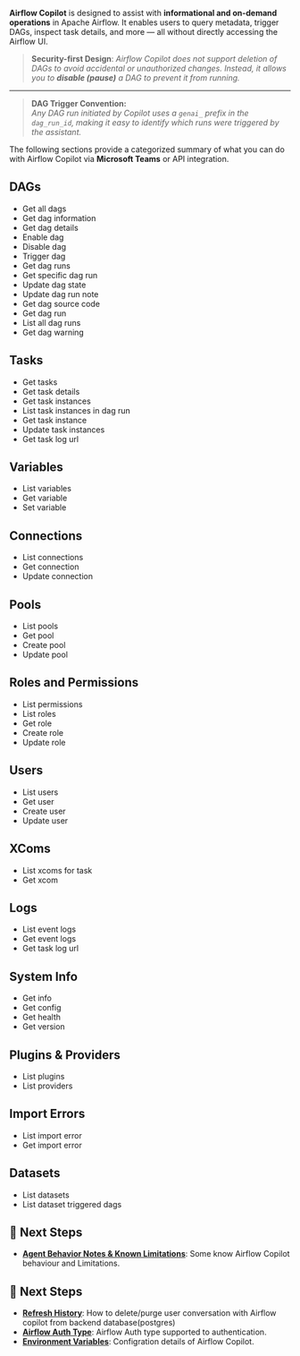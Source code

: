 **Airflow Copilot** is designed to assist with **informational and on-demand operations** in Apache Airflow. It enables users to query metadata, trigger DAGs, inspect task details, and more — all without directly accessing the Airflow UI.

> **Security-first Design**:
> *Airflow Copilot does not support deletion of DAGs to avoid accidental or unauthorized changes. Instead, it allows you to **disable (pause)** a DAG to prevent it from running.*

------

> **DAG Trigger Convention:**  
> *Any DAG run initiated by Copilot uses a `genai_` prefix in the `dag_run_id`, making it easy to identify which runs were triggered by the assistant.*

The following sections provide a categorized summary of what you can do with Airflow Copilot via **Microsoft Teams** or API integration.

## DAGs

-    Get all dags
-  Get dag information
-  Get dag details
-  Enable dag
-  Disable dag
-  Trigger dag
-  Get dag runs
-  Get specific dag run
-  Update dag state
-  Update dag run note
-  Get dag source code
-  Get dag run
-  List all dag runs
-  Get dag warning

## Tasks

-  Get tasks
-  Get task details
-  Get task instances
-  List task instances in dag run
-  Get task instance
-  Update task instances
-  Get task log url

## Variables

-  List variables
-  Get variable
-  Set variable

## Connections

-  List connections
-  Get connection
-  Update connection

## Pools

-  List pools
-  Get pool
-  Create pool
-  Update pool

## Roles and Permissions

-  List permissions
-  List roles
-  Get role
-  Create role
-  Update role

## Users

-  List users
-  Get user
-  Create user
-  Update user

## XComs

-  List xcoms for task
-  Get xcom

## Logs

-  List event logs
-  Get event logs
-  Get task log url

## System Info

-  Get info
-  Get config
-  Get health
-  Get version

## Plugins & Providers

-  List plugins
-  List providers

## Import Errors

-  List import error
-  Get import error

## Datasets

-  List datasets
-  List dataset triggered dags


## 🔗 Next Steps


- **[Agent Behavior Notes & Known Limitations](quickstart/agent-behavior)**: Some know Airflow Copilot behaviour and Limitations.


## 🔗 Next Steps

- **[Refresh History](/architecture/refresh_history)**: How to delete/purge user conversation with Airflow copilot from backend database(postgres)
- **[Airflow Auth Type](/architecture/airflow_auth_type)**: Airflow Auth type supported to authentication.
- **[Environment Variables](/configuration/environment_variables)**: Configration details of Airflow Copilot.